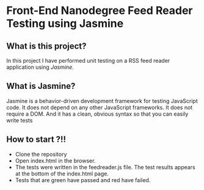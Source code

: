 # Front-End Nanodegree Feed Reader Testing using Jasmine

## What is this project?

In this project I have performed unit testing on a RSS feed reader application using _Jasmine_.

## What is Jasmine?
Jasmine is a behavior-driven development framework for testing JavaScript code. It does not depend on any other JavaScript frameworks. It does not require a DOM. And it has a clean, obvious syntax so that you can easily write tests

## How to start ?!!
- Clone the repository
- Open index.html in the browser.
- The tests were written in the feedreader.js file. The test results appears at the bottom of the index.html page.
- Tests that are green have passed and red have failed.





